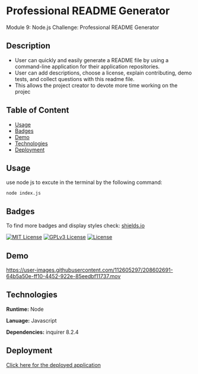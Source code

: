 
# Professional README Generator

Module 9: Node.js Challenge: Professional README Generator


## Description

- User can quickly and easily generate a README file by using a command-line application for their application repositories. 
- User can add descriptions, choose a license, explain contributing, demo tests, and collect questions with this readme file.
- This allows the project creator to devote more time working on the projec
## Table of Content
  * [Usage](#usage)
  * [Badges](#Badges)
  * [Demo](#Demo)
  * [Technologies](#Technologies)
  * [Deployment](#Deployment)

## Usage

use node js to excute in the terminal by the following command:
```
node index.js
```


## Badges

To find more badges and display styles check: [shields.io](https://shields.io/)

[![MIT License](https://img.shields.io/badge/License-MIT-green.svg)](https://choosealicense.com/licenses/mit/)
[![GPLv3 License](https://img.shields.io/badge/License-GPL%20v3-yellow.svg)](https://opensource.org/licenses/)
[![License](https://img.shields.io/badge/License-BSD%203--Clause-blue.svg)](https://opensource.org/licenses/BSD-3-Clause)


## Demo

https://user-images.githubusercontent.com/112605297/208602691-64b5a50e-ff10-4452-922e-85eedbf11737.mov

## Technologies 

**Runtime:** Node

**Lanuage:** Javascript

**Dependencies:** inquirer 8.2.4



## Deployment

[Click here for the deployed application](https://mxu4321.github.io/Professional_README_Generator/)

